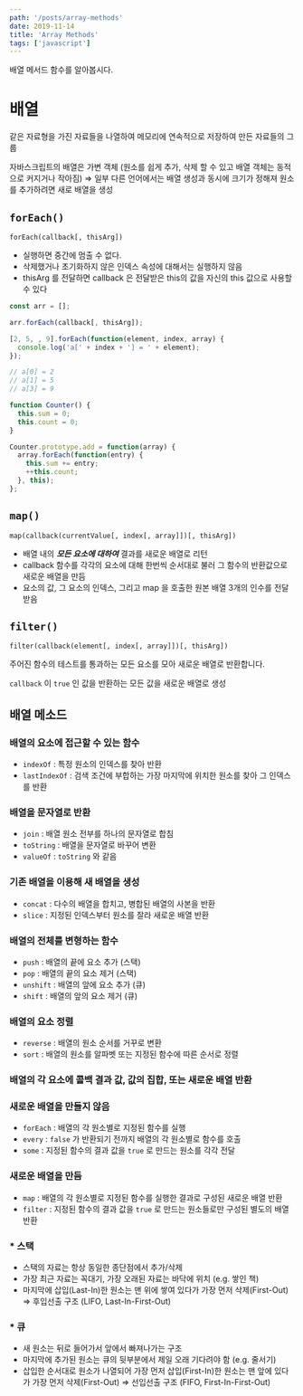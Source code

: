 ```yaml
---
path: '/posts/array-methods'
date: 2019-11-14
title: 'Array Methods'
tags: ['javascript']
---
```


배열 메서드 함수를 알아봅시다.

# 배열

같은 자료형을 가진 자료들을 나열하여 메모리에 연속적으로 저장하여 만든 자료들의 그룹

자바스크립트의 배열은 가변 객체 (원소를 쉽게 추가, 삭제 할 수 있고 배열 객체는 동적으로 커지거나 작아짐) ⇒ 일부 다른 언어에서는 배열 생성과 동시에 크기가 정해져 원소를 추가하려면 새로 배열을 생성

## `forEach()`

`forEach(callback[, thisArg])`

- 실행하면 중간에 멈출 수 없다.
- 삭제했거나 초기화하지 않은 인덱스 속성에 대해서는 실행하지 않음
- thisArg 를 전달하면 callback 은 전달받은 this의 값을 자신의 this 값으로 사용할 수 있다
```javascript
const arr = [];

arr.forEach(callback[, thisArg]);

[2, 5, , 9].forEach(function(element, index, array) {
  console.log('a[' + index + '] = ' + element);
});

// a[0] = 2
// a[1] = 5
// a[3] = 9

function Counter() {
  this.sum = 0;
  this.count = 0;
}

Counter.prototype.add = function(array) {
  array.forEach(function(entry) {
    this.sum += entry;
    ++this.count;
  }, this);
};
```

## `map()`

`map(callback(currentValue[, index[, array]])[, thisArg])`

- 배열 내의 ***모든 요소에 대하여*** 결과를 새로운 배열로 리턴
- callback 함수를 각각의 요소에 대해 한번씩 순서대로 불러 그 함수의 반환값으로 새로운 배열을 만듬
- 요소의 값, 그 요소의 인덱스, 그리고 map 을 호출한 원본 배열 3개의 인수를 전달 받음

## `filter()`

`filter(callback(element[, index[, array]])[, thisArg])`

주어진 함수의 테스트를 통과하는 모든 요소를 모아 새로운 배열로 반환합니다.

`callback` 이 `true` 인 값을 반환하는 모든 값을 새로운 배열로 생성

## 배열 메소드

### 배열의 요소에 접근할 수 있는 함수

- `indexOf` : 특정 원소의 인덱스를 찾아 반환
- `lastIndexOf` : 검색 조건에 부합하는 가장 마지막에 위치한 원소를 찾아 그 인덱스를 반환

### 배열을 문자열로 반환

- `join` : 배열 원소 전부를 하나의 문자열로 합침
- `toString` : 배열을 문자열로 바꾸어 변환
- `valueOf` : `toString` 와 같음

### 기존 배열을 이용해 새 배열을 생성

- `concat` : 다수의 배열을 합치고, 병합된 배열의 사본을 반환
- `slice` : 지정된 인덱스부터 원소를 잘라 새로운 배열 반환

### 배열의 전체를 변형하는 함수

- `push` : 배열의 끝에 요소 추가 (스택)
- `pop` : 배열의 끝의 요소 제거 (스택)
- `unshift` : 배열의 앞에 요소 추가 (큐)
- `shift` : 배열의 앞의 요소 제거 (큐)

### 배열의 요소 정렬

- `reverse` : 배열의 원소 순서를 거꾸로 변환
- `sort` : 배열의 원소를 알파벳 또는 지정된 함수에 따른 순서로 정렬

### 배열의 각 요소에 콜백 결과 값, 값의 집합, 또는 새로운 배열 반환

### 새로운 배열을 만들지 않음

- `forEach` : 배열의 각 원소별로 지정된 함수를 실행
- `every` : `false` 가 반환되기 전까지 배열의 각 원소별로 함수를 호출
- `some` : 지정된 함수의 결과 값을 `true` 로 만드는 원소를 각각 전달

### 새로운 배열을 만듬

- `map` : 배열의 각 원소별로 지정된 함수를 실행한 결과로 구성된 새로운 배열 반환
- `filter` : 지정된 함수의 결과 값을 `true` 로 만드는 원소들로만 구성된 별도의 배열 반환

### * 스택

- 스택의 자료는 항상 동일한 종단점에서 추가/삭제
- 가장 최근 자료는 꼭대기, 가장 오래된 자료는 바닥에 위치 (e.g. 쌓인 책)
- 마지막에 삽입(Last-In)한 원소는 맨 위에 쌓여 있다가 가장 먼저 삭제(First-Out) ⇒ 후입선출 구조 (LIFO, Last-In-First-Out)

### * 큐

- 새 원소는 뒤로 들어가서 앞에서 빠져나가는 구조
- 마지막에 추가된 원소는 큐의 뒷부분에서 제일 오래 기다려야 함 (e.g. 줄서기)
- 삽입한 순서대로 원소가 나열되어 가장 먼저 삽입(First-In)한 원소는 맨 앞에 있다가 가장 먼저 삭제(First-Out) ⇒ 선입선출 구조 (FIFO, First-In-First-Out)